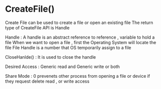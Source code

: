 # CreateFile()
Create File can be used to create a file or open an existing file 
The return type of CreateFile API is Handle 

Handle : A handle is an abstract reference to reference , variable to hold a file 
		 When we want to open a file , first the Operating System will locate the file 
		 File Handle is a number that OS temporarily assign to a file 

CloseHanlde() : It is used to close the handle 

Desired Access : Generic read and Generic write or both 

Share Mode : 0 prevenets other process from opening a file or device if they request 			  delete read , or write access  
